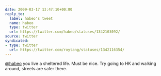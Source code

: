 ```yaml
---
date: 2009-03-17 13:47:10+00:00
reply_to:
  label: habeo's tweet
  name: habeo
  type: twitter
  url: https://twitter.com/habeo/statuses/1342103092/
source: twitter
syndicated:
- type: twitter
  url: https://twitter.com/roytang/statuses/1342116354/
---
```


[@habeo](https://twitter.com/habeo/) you live a sheltered life. Must be nice. Try going to HK and walking around, streets are safer there.